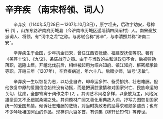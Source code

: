 辛弃疾 （南宋将领、词人）
==
　　辛弃疾（1140年5月28日－1207年10月3日），原字坦夫，后改字幼安，号稼轩 [1]  ，山东东路济南府历城县（今济南市历城区遥墙镇四凤闸村）人。南宋豪放派词人、将领，有“词中之龙”之称。与苏轼合称“苏辛”，与李清照并称“济南二安”。

　　辛弃疾生于金国，少年抗金归宋，曾任江西安抚使、福建安抚使等职。著有《美芹十论》、《九议》，条陈战守之策。由于与当政的主和派政见不合，后被弹劾落职，退隐山居。开禧北伐前后，相继被起用为绍兴知府、镇江知府、枢密都承旨等职。开禧三年（1207年），辛弃疾病逝，年六十八。后赠少师，谥号“忠敏”。

　　辛弃疾一生以恢复为志，以功业自许，却命运多舛、备受排挤、壮志难酬。但他恢复中原的爱国信念始终没有动摇，而是把满腔激情和对国家兴亡、民族命运的关切、忧虑，全部寄寓于词作之中 [2]  。其词艺术风格多样，以豪放为主，风格沉雄豪迈又不乏细腻柔媚之处。其词题材广阔又善化用典故入词，抒写力图恢复国家统一的爱国热情，倾诉壮志难酬的悲愤，对当时执政者的屈辱求和颇多谴责；也有不少吟咏祖国河山的作品。现存词六百多首，有词集《稼轩长短句》等传世。